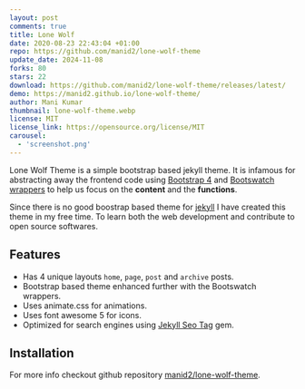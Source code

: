 ```yaml
---
layout: post
comments: true
title: Lone Wolf
date: 2020-08-23 22:43:04 +01:00
repo: https://github.com/manid2/lone-wolf-theme
update_date: 2024-11-08
forks: 80
stars: 22
download: https://github.com/manid2/lone-wolf-theme/releases/latest/
demo: https://manid2.github.io/lone-wolf-theme/
author: Mani Kumar
thumbnail: lone-wolf-theme.webp
license: MIT
license_link: https://opensource.org/license/MIT
carousel:
  - 'screenshot.png'
---
```


Lone Wolf Theme is a simple bootstrap based jekyll theme.
It is infamous for abstracting away the frontend code using [Bootstrap 4][bs4] and [Bootswatch wrappers][bootswatch] to help us focus on the **content** and the **functions**.

Since there is no good boostrap based theme for [jekyll][jekyll] I have created this theme in my free time. To learn both the web development and contribute to open source softwares.

## Features

* Has 4 unique layouts `home`, `page`, `post` and `archive` posts.
* Bootstrap based theme enhanced further with the Bootswatch wrappers.
* Uses animate.css for animations.
* Uses font awesome 5 for icons.
* Optimized for search engines using [Jekyll Seo Tag][jst] gem.

## Installation

For more info checkout github repository [manid2/lone-wolf-theme][lwt_git_repo].

<!-- External links -->
[jekyll]: https://jekyllrb.com/
[bs4]: https://getbootstrap.com/
[bootswatch]: https://bootswatch.com/
[jst]: https://github.com/jekyll/jekyll-seo-tag
[lwt_git_repo]: https://github.com/manid2/lone-wolf-theme/
